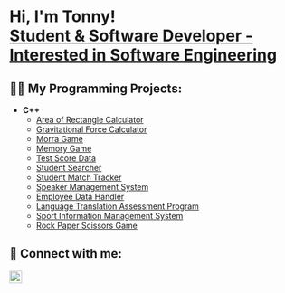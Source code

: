 <h1>Hi, I'm Tonny! <br/><a href="https://www.linkedin.com/in/tonny-le-6404991a9/">Student & Software Developer - Interested in Software Engineering</a></h1>

<h2>👨‍💻 My Programming Projects:</h2>

- <b>C++</b>
  - [Area of Rectangle Calculator]([https://github.com/letonny](https://github.com/letonny/rectangle-area-calculator/blob/main/rectArea-calc.cpp))
  - [Gravitational Force Calculator]([https://github.com/letonny](https://github.com/letonny/gravitational-force-calculator/blob/main/grav-force-calculator.cpp))
  - [Morra Game]([https://github.com/letonny](https://github.com/letonny/morra-game/blob/main/morra-game.cpp))
  - [Memory Game]([https://github.com/letonny](https://github.com/letonny/memory-game/blob/main/memory-game.cpp))
  - [Test Score Data]([https://github.com/letonny](https://github.com/letonny/test-score-data/blob/main/test-score-data.cpp))
  - [Student Searcher]([https://github.com/letonny](https://github.com/letonny/student-searcher/blob/main/student-searcher.cpp))
  - [Student Match Tracker]([https://github.com/letonny](https://github.com/letonny/student-match-tracker/blob/main/student-match-tracker.cpp))
  - [Speaker Management System]([https://github.com/letonny](https://github.com/letonny/Speaker-Management-System/blob/main/speakerManagement.cpp))
  - [Employee Data Handler]([https://github.com/letonny](https://github.com/letonny/EmployeeDataHandler/blob/main/employeeDataHandler.cpp)])
  - [Language Translation Assessment Program]([https://github.com/letonny/Language-Translation-Assessment-Program])
  - [Sport Information Management System]([https://github.com/letonny/Sport-Information-Management-System])
  - [Rock Paper Scissors Game]([https://github.com/letonny/rock-paper-scissors-game])

<h2> 🤳 Connect with me:</h2>

[<img align="left" alt="TonnyLe | LinkedIn" width="22px" src="https://cdn.jsdelivr.net/npm/simple-icons@v3/icons/linkedin.svg" />][linkedin]

[linkedin]: https://www.linkedin.com/in/tonny-le-6404991a9/]
